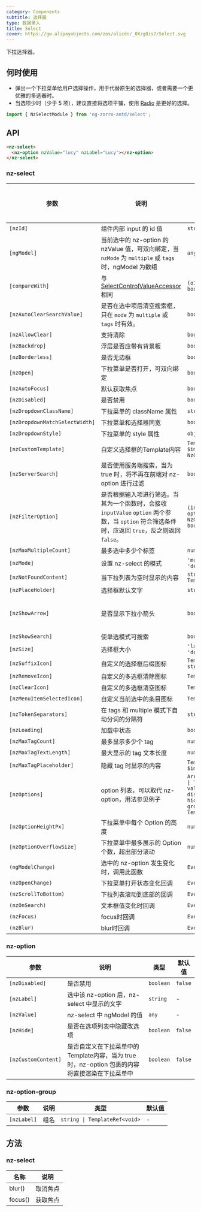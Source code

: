 ```yaml
---
category: Components
subtitle: 选择器
type: 数据录入
title: Select
cover: https://gw.alipayobjects.com/zos/alicdn/_0XzgOis7/Select.svg
---
```


下拉选择器。

## 何时使用

- 弹出一个下拉菜单给用户选择操作，用于代替原生的选择器，或者需要一个更优雅的多选器时。
- 当选项少时（少于 5 项），建议直接将选项平铺，使用 [Radio](/components/radio/zh) 是更好的选择。

```ts
import { NzSelectModule } from 'ng-zorro-antd/select';
```

## API

```html
<nz-select>
  <nz-option nzValue="lucy" nzLabel="Lucy"></nz-option>
</nz-select>
```

### nz-select

| 参数 | 说明 | 类型 | 默认值 | 全局配置 |
| --- | --- | --- | --- | --- |
| `[nzId]` | 组件内部 input 的 id 值 | `string` | - |
| `[ngModel]` | 当前选中的 nz-option 的 nzValue 值，可双向绑定，当 `nzMode` 为 `multiple` 或 `tags` 时，ngModel 为数组 | `any \| any[]` | - |
| `[compareWith]` | 与 [SelectControlValueAccessor](https://angular.io/api/forms/SelectControlValueAccessor#caveat-option-selection) 相同 | `(o1: any, o2: any) => boolean` | `(o1: any, o2: any) => o1===o2` |
| `[nzAutoClearSearchValue]` | 是否在选中项后清空搜索框，只在 `mode` 为 `multiple` 或 `tags` 时有效。 | `boolean` | `true` |
| `[nzAllowClear]` | 支持清除 | `boolean` | `false` |
| `[nzBackdrop]` | 浮层是否应带有背景板 | `boolean` | `false` |
| `[nzBorderless]` | 是否无边框 | `boolean` | `false` | ✅ |
| `[nzOpen]` | 下拉菜单是否打开，可双向绑定 | `boolean` | `false` |
| `[nzAutoFocus]` | 默认获取焦点 | `boolean` | `false` |
| `[nzDisabled]` | 是否禁用 | `boolean` | `false` |
| `[nzDropdownClassName]` | 下拉菜单的 className 属性 | `string` | - |
| `[nzDropdownMatchSelectWidth]` | 下拉菜单和选择器同宽 | `boolean` | `true` |
| `[nzDropdownStyle]` | 下拉菜单的 style 属性 | `object` | - |
| `[nzCustomTemplate]` | 自定义选择框的Template内容 | `TemplateRef<{ $implicit: NzOptionComponent }>` | - |
| `[nzServerSearch]` | 是否使用服务端搜索，当为 true 时，将不再在前端对 nz-option 进行过滤 | `boolean` | `false` |
| `[nzFilterOption]` | 是否根据输入项进行筛选。当其为一个函数时，会接收 `inputValue` `option` 两个参数，当 `option` 符合筛选条件时，应返回 `true`，反之则返回 `false`。 | `(input?: string, option?: NzOptionComponent) => boolean;` | - |
| `[nzMaxMultipleCount]` | 最多选中多少个标签| `number` | `Infinity` |
| `[nzMode]` | 设置 nz-select 的模式 | `'multiple' \| 'tags' \| 'default'` | `'default'` |
| `[nzNotFoundContent]` | 当下拉列表为空时显示的内容 | `string \| TemplateRef<void>` | - |
| `[nzPlaceHolder]` | 选择框默认文字 | `string` | - |
| `[nzShowArrow]` | 是否显示下拉小箭头 | `boolean` | 单选为 `true`，多选为 `false` |
| `[nzShowSearch]` | 使单选模式可搜索 | `boolean` | `false` |
| `[nzSize]` | 选择框大小 | `'large' \| 'small' \| 'default'` | `'default'` |
| `[nzSuffixIcon]` | 自定义的选择框后缀图标 | `TemplateRef<any> \| string` | - | ✅ |
| `[nzRemoveIcon]` | 自定义的多选框清除图标 | `TemplateRef<any>` | - |
| `[nzClearIcon]` | 自定义的多选框清空图标 | `TemplateRef<any>` | - |
| `[nzMenuItemSelectedIcon]` | 自定义当前选中的条目图标 | `TemplateRef<any>` | - |
| `[nzTokenSeparators]` | 在 tags 和 multiple 模式下自动分词的分隔符 | `string[]` | `[]` |
| `[nzLoading]` | 加载中状态 | `boolean` | `false` |
| `[nzMaxTagCount]` | 最多显示多少个 tag | `number` | - |
| `[nzMaxTagTextLength]` | 最大显示的 tag 文本长度 | `number` | - |
| `[nzMaxTagPlaceholder]` | 隐藏 tag 时显示的内容 | `TemplateRef<{ $implicit: any[] }>` | - |
| `[nzOptions]` | option 列表，可以取代 nz-option，用法参见例子 | `Array<{ label: string \| TemplateRef<any>; value: any; disabled?: boolean; hide?: boolean; groupLabel?: string \| TemplateRef<any>;}>` | - |
| `[nzOptionHeightPx]` | 下拉菜单中每个 Option 的高度 | `number` | `32` |
| `[nzOptionOverflowSize]` | 下拉菜单中最多展示的 Option 个数，超出部分滚动 | `number` | `8` |
| `(ngModelChange)` | 选中的 nz-option 发生变化时，调用此函数 | `EventEmitter<any[]>` | - |
| `(nzOpenChange)` | 下拉菜单打开状态变化回调 | `EventEmitter<boolean>` | - |
| `(nzScrollToBottom)` | 下拉列表滚动到底部的回调 | `EventEmitter<any>` | - |
| `(nzOnSearch)` | 文本框值变化时回调 | `EventEmitter<string>` | - |
| `(nzFocus)` | focus时回调 | `EventEmitter<any>` | - |
| `(nzBlur)` | blur时回调 | `EventEmitter<any>` | - |

### nz-option

| 参数 | 说明 | 类型 | 默认值 |
| --- | --- | --- | --- |
| `[nzDisabled]` | 是否禁用 | `boolean` | `false` |
| `[nzLabel]` | 选中该 nz-option 后，nz-select 中显示的文字 | `string` | - |
| `[nzValue]` | nz-select 中 ngModel 的值 | `any` | - |
| `[nzHide]` | 是否在选项列表中隐藏改选项 | `boolean` | `false` |
| `[nzCustomContent]` | 是否自定义在下拉菜单中的Template内容，当为 true 时，nz-option 包裹的内容将直接渲染在下拉菜单中 | `boolean` | `false` |

### nz-option-group

| 参数 | 说明 | 类型 | 默认值 |
| --- | --- | --- | --- |
| `[nzLabel]` | 组名 | `string \| TemplateRef<void>` | - |


## 方法

### nz-select

| 名称 | 说明 |
| --- | --- |
| blur() | 取消焦点 |
| focus() | 获取焦点 |

